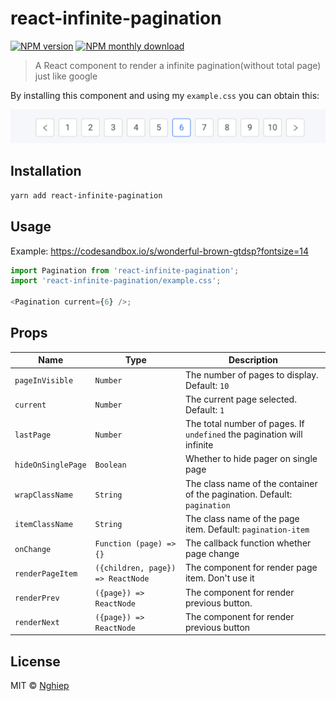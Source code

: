 # react-infinite-pagination

[![NPM version](https://img.shields.io/npm/v/react-infinite-pagination.svg)](https://www.npmjs.com/package/react-infinite-pagination)
[![NPM monthly download](https://img.shields.io/npm/dy/react-infinite-pagination.svg)](https://www.npmjs.com/package/react-infinite-pagination)

> A React component to render a infinite pagination(without total page) just like google

By installing this component and using my `example.css` you can obtain this:

![screenshot](screenshot.png)

## Installation

```bash
yarn add react-infinite-pagination
```

## Usage

Example: https://codesandbox.io/s/wonderful-brown-gtdsp?fontsize=14

```js
import Pagination from 'react-infinite-pagination';
import 'react-infinite-pagination/example.css';

<Pagination current={6} />;
```

## Props

| Name               | Type                              | Description                                                              |
| ------------------ | --------------------------------- | ------------------------------------------------------------------------ |
| `pageInVisible`    | `Number`                          | The number of pages to display. Default: `10`                            |
| `current`          | `Number`                          | The current page selected. Default: `1`                                  |
| `lastPage`         | `Number`                          | The total number of pages. If `undefined` the pagination will infinite   |
| `hideOnSinglePage` | `Boolean`                         | Whether to hide pager on single page                                     |
| `wrapClassName`    | `String`                          | The class name of the container of the pagination. Default: `pagination` |
| `itemClassName`    | `String`                          | The class name of the page item. Default: `pagination-item`              |
| `onChange`         | `Function (page) => {}`           | The callback function whether page change                                |
| `renderPageItem`   | `({children, page}) => ReactNode` | The component for render page item. Don't use it                         |
| `renderPrev`       | `({page}) => ReactNode`           | The component for render previous button.                                |
| `renderNext`       | `({page}) => ReactNode`           | The component for render previous button                                 |

## License

MIT © [Nghiep](https://nghiepit.dev)
